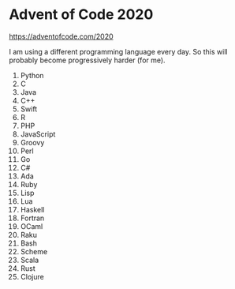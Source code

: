# Advent of Code 2020

https://adventofcode.com/2020

I am using a different programming language every day.  So this will
probably become progressively harder (for me).

1. Python
2. C
3. Java
4. C++
5. Swift
6. R
7. PHP
8. JavaScript
9. Groovy
10. Perl
11. Go
12. C#
13. Ada
14. Ruby
15. Lisp
16. Lua
17. Haskell
18. Fortran
19. OCaml
20. Raku
21. Bash
22. Scheme
23. Scala
24. Rust
25. Clojure
